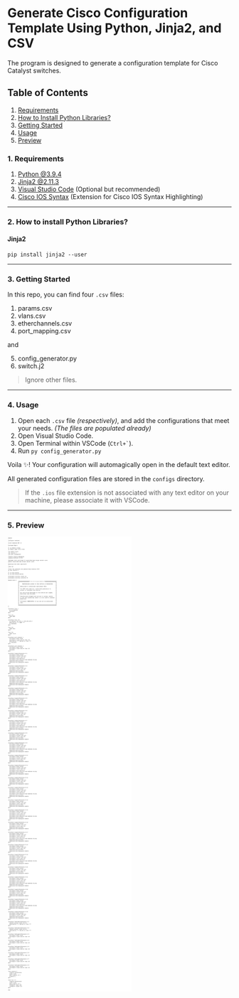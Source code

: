 # Generate Cisco Configuration Template Using Python, Jinja2, and CSV

The program is designed to generate a configuration template for Cisco Catalyst switches.

## Table of Contents

1. [Requirements](#1-requirements)
2. [How to Install Python Libraries?](#2-how-to-install-python-libraries)
3. [Getting Started](#3-getting-started)
4. [Usage](#4-usage)
5. [Preview](#5-preview)

### 1. Requirements

1. [Python @3.9.4](https://www.python.org/)
2. [Jinja2 @2.11.3](https://jinja.palletsprojects.com/en/2.11.x/)
3. [Visual Studio Code](https://code.visualstudio.com/) (Optional but recommended)
4. [Cisco IOS Syntax](https://marketplace.visualstudio.com/items?itemName=jamiewoodio.cisco) (Extension for Cisco IOS Syntax Highlighting)

---

### 2. How to install Python Libraries?

#### Jinja2

```python3
pip install jinja2 --user
```

---

### 3. Getting Started

In this repo, you can find four `.csv` files:

1. params.csv
2. vlans.csv
3. etherchannels.csv
4. port_mapping.csv

and

5. config_generator.py
6. switch.j2

> Ignore other files.

---

### 4. Usage

1. Open each `.csv` file _(respectively)_, and add the configurations that meet your needs. _(The files are populated already)_
2. Open Visual Studio Code.
3. Open Terminal within VSCode (`` Ctrl+` ``).
4. Run `py config_generator.py`

Voila :sparkles:! Your configuration will automagically open in the default text editor.

All generated configuration files are stored in the `configs` directory.

> If the `.ios` file extension is not associated with any text editor on your machine, please associate it with VSCode.

---

### 5. Preview

![Preview](preview.png)
